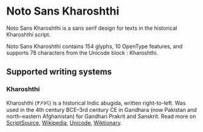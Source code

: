 
# Noto Sans Kharoshthi

Noto Sans Kharoshthi is a sans serif design for texts in the historical Kharoshthi script. 

Noto Sans Kharoshthi contains 154 glyphs, 10 OpenType features, and supports 78 characters from the Unicode block : Kharoshthi.


## Supported writing systems


### Kharoshthi

Kharoshthi (𐨑𐨪𐨆𐨯𐨠𐨁) is a historical Indic abugida, written right-to-left. Was used in the 4th century BCE–3rd century CE in Gandhara (now Pakistan and north-eastern Afghanistan) for Gandhari Prakrit and Sanskrit. Read more on [ScriptSource](https://scriptsource.org/scr/Khar), [Wikipedia](https://en.wikipedia.org/wiki/ISO_15924:Khar), [Unicode](https://www.unicode.org/versions/Unicode13.0.0/ch14.pdf#G38474), [Wiktionary](https://en.wiktionary.org/wiki/Category:Kharoshthi_script).

